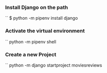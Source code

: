 ### Install Django on the path

`` $ python -m pipenv install django

### Activate the virtual environment

`` python -m pipenv shell

### Create a new Project

`` python -m django startproject moviesreviews
